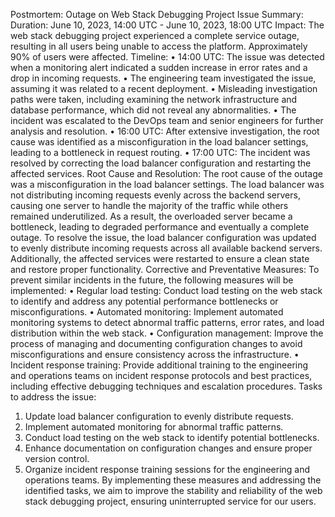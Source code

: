 Postmortem: Outage on Web Stack Debugging Project
Issue Summary: Duration: June 10, 2023, 14:00 UTC - June 10, 2023, 18:00 UTC Impact: The web stack debugging project experienced a complete service outage, resulting in all users being unable to access the platform. Approximately 90% of users were affected.
Timeline:
•	14:00 UTC: The issue was detected when a monitoring alert indicated a sudden increase in error rates and a drop in incoming requests.
•	The engineering team investigated the issue, assuming it was related to a recent deployment.
•	Misleading investigation paths were taken, including examining the network infrastructure and database performance, which did not reveal any abnormalities.
•	The incident was escalated to the DevOps team and senior engineers for further analysis and resolution.
•	16:00 UTC: After extensive investigation, the root cause was identified as a misconfiguration in the load balancer settings, leading to a bottleneck in request routing.
•	17:00 UTC: The incident was resolved by correcting the load balancer configuration and restarting the affected services.
Root Cause and Resolution: The root cause of the outage was a misconfiguration in the load balancer settings. The load balancer was not distributing incoming requests evenly across the backend servers, causing one server to handle the majority of the traffic while others remained underutilized. As a result, the overloaded server became a bottleneck, leading to degraded performance and eventually a complete outage.
To resolve the issue, the load balancer configuration was updated to evenly distribute incoming requests across all available backend servers. Additionally, the affected services were restarted to ensure a clean state and restore proper functionality.
Corrective and Preventative Measures: To prevent similar incidents in the future, the following measures will be implemented:
•	Regular load testing: Conduct load testing on the web stack to identify and address any potential performance bottlenecks or misconfigurations.
•	Automated monitoring: Implement automated monitoring systems to detect abnormal traffic patterns, error rates, and load distribution within the web stack.
•	Configuration management: Improve the process of managing and documenting configuration changes to avoid misconfigurations and ensure consistency across the infrastructure.
•	Incident response training: Provide additional training to the engineering and operations teams on incident response protocols and best practices, including effective debugging techniques and escalation procedures.
Tasks to address the issue:
1.	Update load balancer configuration to evenly distribute requests.
2.	Implement automated monitoring for abnormal traffic patterns.
3.	Conduct load testing on the web stack to identify potential bottlenecks.
4.	Enhance documentation on configuration changes and ensure proper version control.
5.	Organize incident response training sessions for the engineering and operations teams.
By implementing these measures and addressing the identified tasks, we aim to improve the stability and reliability of the web stack debugging project, ensuring uninterrupted service for our users.

